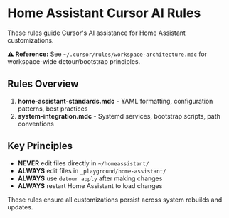 # Home Assistant Cursor AI Rules

These rules guide Cursor's AI assistance for Home Assistant customizations.

**⚠️ Reference:** See `~/.cursor/rules/workspace-architecture.mdc` for workspace-wide detour/bootstrap principles.

## Rules Overview

1. **home-assistant-standards.mdc** - YAML formatting, configuration patterns, best practices
2. **system-integration.mdc** - Systemd services, bootstrap scripts, path conventions

## Key Principles

- **NEVER** edit files directly in `~/homeassistant/`
- **ALWAYS** edit files in `_playground/home-assistant/`
- **ALWAYS** use `detour apply` after making changes
- **ALWAYS** restart Home Assistant to load changes

These rules ensure all customizations persist across system rebuilds and updates.

